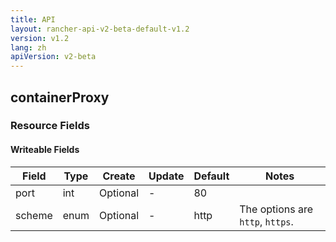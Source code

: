 ```yaml
---
title: API
layout: rancher-api-v2-beta-default-v1.2
version: v1.2
lang: zh
apiVersion: v2-beta
---
```


## containerProxy



### Resource Fields

#### Writeable Fields

Field | Type | Create | Update | Default | Notes
---|---|---|---|---|---
port | int | Optional | - | 80 | 
scheme | enum | Optional | - | http | The options are `http`, `https`.



<br>
